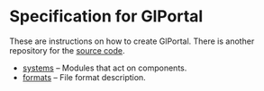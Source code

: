 # Specification for GlPortal
These are instructions on how to create GlPortal.
There is another repository for the [source code](https://github.com/GlPortal/glPortal).
- [systems](./systems) – Modules that act on components.
- [formats](./formats) – File format description.
